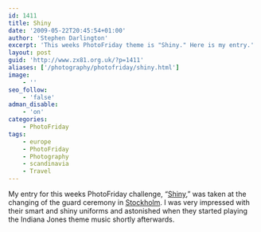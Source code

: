 ```yaml
---
id: 1411
title: Shiny
date: '2009-05-22T20:45:54+01:00'
author: 'Stephen Darlington'
excerpt: 'This weeks PhotoFriday theme is "Shiny." Here is my entry.'
layout: post
guid: 'http://www.zx81.org.uk/?p=1411'
aliases: ['/photography/photofriday/shiny.html']
image:
    - ''
seo_follow:
    - 'false'
adman_disable:
    - 'on'
categories:
    - PhotoFriday
tags:
    - europe
    - PhotoFriday
    - Photography
    - scandinavia
    - Travel
---
```


My entry for this weeks PhotoFriday challenge, “[Shiny](http://www.photofriday.com/archives/challenge/000878.php),” was taken at the changing of the guard ceremony in [Stockholm](/travel/stockholm-sweden.html). I was very impressed with their smart and shiny uniforms and astonished when they started playing the Indiana Jones theme music shortly afterwards.